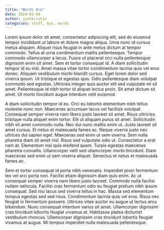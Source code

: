 ```yaml
---
title: "Words Are"
date: 2024-01-04
author: justkristin
categories: stuff, bus, words
---
```

Lorem ipsum dolor sit amet, consectetur adipiscing elit, sed do eiusmod tempor incididunt ut labore et dolore magna aliqua. Urna nunc id cursus metus aliquam. Aliquet risus feugiat in ante metus dictum at tempor commodo. Tellus at urna condimentum mattis pellentesque. Tempor commodo ullamcorper a lacus. Fusce ut placerat orci nulla pellentesque dignissim enim sit amet. Sem et tortor consequat id. A diam sollicitudin tempor id eu nisl. Amet massa vitae tortor condimentum lacinia quis vel eros donec. Aliquam vestibulum morbi blandit cursus. Eget lorem dolor sed viverra ipsum. Ut tristique et egestas quis. Odio pellentesque diam volutpat commodo sed egestas. Ultricies integer quis auctor elit sed vulputate mi sit amet. Pellentesque id nibh tortor id aliquet lectus proin. Sit amet dictum sit amet. Ut morbi tincidunt augue interdum velit euismod.

A diam sollicitudin tempor id eu. Orci eu lobortis elementum nibh tellus molestie nunc non. Maecenas accumsan lacus vel facilisis volutpat. Consequat semper viverra nam libero justo laoreet sit amet. Risus ultricies tristique nulla aliquet enim tortor. Elit ut aliquam purus sit amet. Sollicitudin nibh sit amet commodo nulla. Nec dui nunc mattis enim ut. Justo laoreet sit amet cursus. Et netus et malesuada fames ac. Neque viverra justo nec ultrices dui sapien eget. Maecenas sed enim ut sem viverra. Sem nulla pharetra diam sit amet nisl. Risus sed vulputate odio ut. Consectetur a erat nam at. Elementum nisi quis eleifend quam. Turpis egestas maecenas pharetra convallis. Ullamcorper velit sed ullamcorper morbi tincidunt. Diam maecenas sed enim ut sem viverra aliquet. Senectus et netus et malesuada fames ac.

Sem et tortor consequat id porta nibh venenatis. Imperdiet proin fermentum leo vel orci porta non. Facilisi etiam dignissim diam quis enim. Ac ut consequat semper viverra nam libero justo laoreet. Commodo nulla facilisi nullam vehicula. Facilisi cras fermentum odio eu feugiat pretium nibh ipsum consequat. Sed nisi lacus sed viverra tellus in hac. Massa sed elementum tempus egestas sed sed risus. Condimentum lacinia quis vel eros. Risus nec feugiat in fermentum posuere. Ultrices vitae auctor eu augue ut lectus arcu bibendum. Nunc consequat interdum varius sit amet. Ullamcorper dignissim cras tincidunt lobortis feugiat vivamus at. Habitasse platea dictumst vestibulum rhoncus. Ullamcorper dignissim cras tincidunt lobortis feugiat vivamus at augue. Mi tempus imperdiet nulla malesuada pellentesque.
